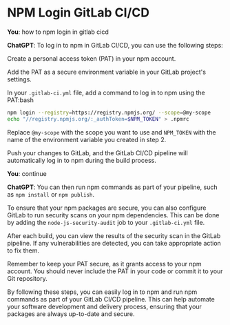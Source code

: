 # NPM Login GitLab CI/CD
**You**: how to npm login in gitlab cicd

**ChatGPT**: To log in to npm in GitLab CI/CD, you can use the following steps:

Create a personal access token (PAT) in your npm account.

Add the PAT as a secure environment variable in your GitLab project's settings.

In your ```.gitlab-ci.yml``` file, add a command to log in to npm using the PAT:bash
```bash
npm login --registry=https://registry.npmjs.org/ --scope=@my-scope
echo "//registry.npmjs.org/:_authToken=$NPM_TOKEN" > .npmrc
```

Replace ```@my-scope``` with the scope you want to use and ```NPM_TOKEN``` with the name of the environment variable you created in step 2.

Push your changes to GitLab, and the GitLab CI/CD pipeline will automatically log in to npm during the build process.

**You**: continue

**ChatGPT**: You can then run npm commands as part of your pipeline, such as ```npm install``` or ```npm publish```.

To ensure that your npm packages are secure, you can also configure GitLab to run security scans on your npm dependencies. This can be done by adding the ```node-js-security-audit``` job to your ```.gitlab-ci.yml``` file.

After each build, you can view the results of the security scan in the GitLab pipeline. If any vulnerabilities are detected, you can take appropriate action to fix them.

Remember to keep your PAT secure, as it grants access to your npm account. You should never include the PAT in your code or commit it to your Git repository.

By following these steps, you can easily log in to npm and run npm commands as part of your GitLab CI/CD pipeline. This can help automate your software development and delivery process, ensuring that your packages are always up-to-date and secure.


